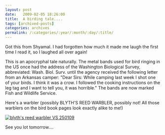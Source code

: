 ```yaml
---
layout: post
date:	2009-02-05 18:26:00
title:  A birding tale....
tags: [archived-posts]
categories: archives
permalink: /:categories/:year/:month/:day/:title/
---
```

Got this from Shyamal. I had forgotten how much it made me laugh the first time I read it, so I laughed all over again!


This is an apocryphal tale naturally. The metal bands used for bird ringing in the US once had the address of the Washington Biological Survey, abbreviated:  Wash. Biol. Surv. until the agency received the following letter from an Arkansas camper:
"Dear Sirs:
While camping last week I shot one of your birds. I think it was a crow. I followed the cooking instructions on the leg tag and I want to tell you, it was horrible."
The bands are now marked Fish and Wildlife Service. 

Here's a warbler (possibly BLYTH'S REED WARBLER, possibly not! All those warblers on the bird book pages look exactly alike to me!)



<a href="http://s297.photobucket.com/albums/mm205/depontis/?action=view&current=IMG_4658.jpg" target="_blank"><img src="http://i297.photobucket.com/albums/mm205/depontis/IMG_4658.jpg" border="0" alt="blyth's reed warbler VS 250109"></a>

See you lot tomorrow....
